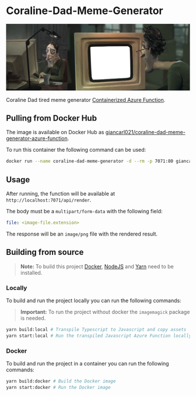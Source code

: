 # Coraline-Dad-Meme-Generator

![Coraline Dad Empty Template](render/data/img/coraline-dad.png)

Coraline Dad tired meme generator [Containerized Azure Function](https://learn.microsoft.com/en-us/azure/azure-functions/functions-create-function-linux-custom-image?tabs=in-process%2Cbash%2Cazure-cli&pivots=programming-language-typescript).

## Pulling from Docker Hub

The image is available on Docker Hub as [giancarl021/coraline-dad-meme-generator-azure-function](https://hub.docker.com/r/giancarl021/coraline-dad-meme-generator-azure-function).

To run this container the following command can be used:

```bash
docker run --name coraline-dad-meme-generator -d --rm -p 7071:80 giancarl021/coraline-dad-meme-generator-azure-function:latest
```

## Usage

After running, the function will be available at `http://localhost:7071/api/render`.

The body must be a `multipart/form-data` with the following field:

```yaml
file: <image-file.extension>
```

The response will be an `image/png` file with the rendered result.

## Building from source

> **Note:** To build this project [Docker](https://www.docker.com/), [NodeJS](https://nodejs.org/en/) and [Yarn](https://yarnpkg.com/) need to be installed.

### Locally

To build and run the project locally you can run the following commands:

> **Important:** To run the project without docker the `imagemagick` package is needed.

```bash
yarn build:local # Transpile Typescript to Javascript and copy assets
yarn start:local # Run the transpiled Javascript Azure Function locally
```

### Docker

To build and run the project in a container you can run the following commands:

```bash
yarn build:docker # Build the Docker image
yarn start:docker # Run the Docker image
```